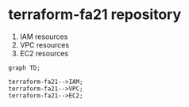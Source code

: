 # terraform-fa21 repository

1) IAM resources
2) VPC resources
3) EC2 resources

```mermaid
graph TD;

terraform-fa21-->IAM;
terraform-fa21-->VPC;
terraform-fa21-->EC2;
```
